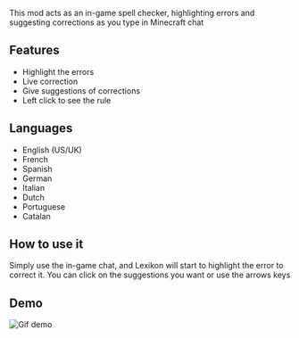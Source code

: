 This mod acts as an in-game spell checker, highlighting errors and suggesting corrections as you type in Minecraft chat


## Features

- Highlight the errors
- Live correction
- Give suggestions of corrections
- Left click to see the rule

## Languages

- English (US/UK)
- French
- Spanish
- German
- Italian
- Dutch
- Portuguese
- Catalan

## How to use it

Simply use the in-game chat, and Lexikon will start to highlight the error to correct it. You can click on the suggestions you want or use the arrows keys
## Demo
![Gif demo](https://cdn.modrinth.com/data/cached_images/ba4ddd24b2135b1f6d4c30094966ae37574e3335.gif)

